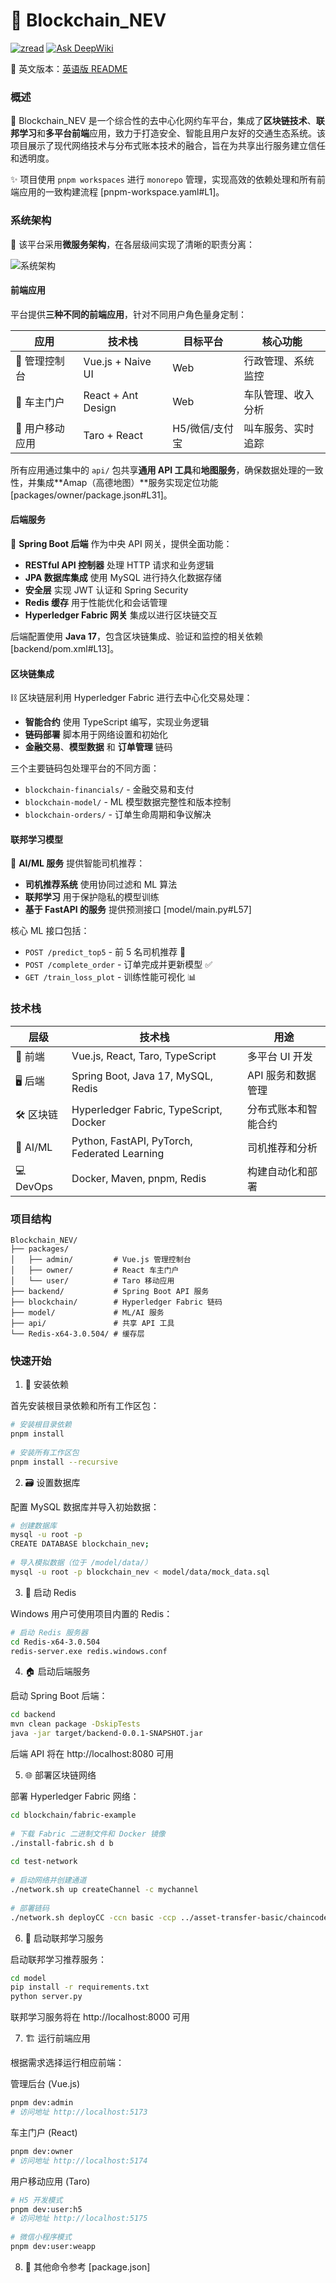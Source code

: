 # 🚀 Blockchain_NEV

[![zread](https://img.shields.io/badge/Ask_Zread-_.svg?style=flat&color=00b0aa&labelColor=000000&logo=data%3Aimage%2Fsvg%2Bxml%3Bbase64%2CPHN2ZyB3aWR0aD0iMTYiIGhlaWdodD0iMTYiIHZpZXdCb3g9IjAgMCAxNiAxNiIgZmlsbD0ibm9uZSIgeG1sbnM9Imh0dHA6Ly93d3cudzMub3JnLzIwMDAvc3ZnIj4KPHBhdGggZD0iTTQuOTYxNTYgMS42MDAxSDIuMjQxNTZDMS44ODgxIDEuNjAwMSAxLjYwMTU2IDEuODg2NjQgMS42MDE1NiAyLjI0MDFWNC45NjAxQzEuNjAxNTYgNS4zMTM1NiAxLjg4ODEgNS42MDAxIDIuMjQxNTYgNS42MDAxSDQuOTYxNTZDNS4zMTUwMiA1LjYwMDEgNS42MDE1NiA1LjMxMzU2IDUuNjAxNTYgNC45NjAxVjIuMjQwMUM1LjYwMTU2IDEuODg2NjQgNS4zMTUwMiAxLjYwMDEgNC45NjE1NiAxLjYwMDFaIiBmaWxsPSIjZmZmIi8%2BCjxwYXRoIGQ9Ik00Ljk2MTU2IDEwLjM5OTlIMi4yNDE1NkMxLjg4ODEgMTAuMzk5OSAxLjYwMTU2IDEwLjY4NjQgMS42MDE1NiAxMS4wMzk5VjEzLjc1OTlDMS42MDE1NiAxNC4xMTM0IDEuODg4MSAxNC4zOTk5IDIuMjQxNTYgMTQuMzk5OUg0Ljk2MTU2QzUuMzE1MDIgMTQuMzk5OSA1LjYwMTU2IDE0LjExMzQgNS42MDE1NiAxMy43NTk5VjExLjAzOTlDNS42MDE1NiAxMC42ODY0IDUuMzE1MDIgMTAuMzk5OSA0Ljk2MTU2IDEwLjM5OTlaIiBmaWxsPSIjZmZmIi8%2BCjxwYXRoIGQ9Ik0xMy43NTg0IDEuNjAwMUgxMS4wMzg0QzEwLjY4NSAxLjYwMDEgMTAuMzk4NCAxLjg4NjY0IDEwLjM5ODQgMi4yNDAxVjQuOTYwMUMxMC4zOTg0IDUuMzEzNTYgMTAuNjg1IDUuNjAwMSAxMS4wMzg0IDUuNjAwMUgxMy43NTg0QzE0LjExMTkgNS42MDAxIDE0LjM5ODQgNS4zMTM1NiAxNC4zOTg0IDQuOTYwMVYyLjI0MDFDMTQuMzk4NCAxLjg4NjY0IDE0LjExMTkgMS42MDAxIDEzLjc1ODQgMS42MDAxWiIgZmlsbD0iI2ZmZiIvPgo8cGF0aCBkPSJNNCAxMkwxMiA0TDQgMTJaIiBmaWxsPSIjZmZmIi8%2BCjxwYXRoIGQ9Ik00IDEyTDEyIDQiIHN0cm9rZT0iI2ZmZiIgc3Ryb2tlLXdpZHRoPSIxLjUiIHN0cm9rZS1saW5lY2FwPSJyb3VuZCIvPgo8L3N2Zz4K&logoColor=ffffff)](https://zread.ai/SoftGhostGU/Blockchain_NEV) [![Ask DeepWiki](https://deepwiki.com/badge.svg)](https://deepwiki.com/SoftGhostGU/Blockchain_NEV)

📖 英文版本：[英语版 README](README.en.md)

### 概述

🚏 Blockchain_NEV 是一个综合性的去中心化网约车平台，集成了**区块链技术**、**联邦学习**和**多平台前端**应用，致力于打造安全、智能且用户友好的交通生态系统。该项目展示了现代网络技术与分布式账本技术的融合，旨在为共享出行服务建立信任和透明度。

✨ 项目使用 `pnpm workspaces` 进行 `monorepo` 管理，实现高效的依赖处理和所有前端应用的一致构建流程 [pnpm-workspace.yaml#L1]。

### 系统架构

🎉 该平台采用**微服务架构**，在各层级间实现了清晰的职责分离：


![系统架构](./README_IMG/project_construction.png)


#### 前端应用

平台提供**三种不同的前端应用**，针对不同用户角色量身定制：

| 应用       | 技术栈                 | 目标平台       | 核心功能                     |
|------------|------------------------|--------------|----------------------------|
| 🔁 管理控制台 | Vue.js + Naive UI      | Web          | 行政管理、系统监控           |
| 🚗 车主门户   | React + Ant Design     | Web          | 车队管理、收入分析           |
| 📱 用户移动应用 | Taro + React           | H5/微信/支付宝 | 叫车服务、实时追踪           |

所有应用通过集中的 `api/` 包共享**通用 API 工具**和**地图服务**，确保数据处理的一致性，并集成**Amap（高德地图）**服务实现定位功能 [packages/owner/package.json#L31]。

#### 后端服务

🧠 **Spring Boot 后端** 作为中央 API 网关，提供全面功能：

- **RESTful API 控制器** 处理 HTTP 请求和业务逻辑
- **JPA 数据库集成** 使用 MySQL 进行持久化数据存储
- **安全层** 实现 JWT 认证和 Spring Security
- **Redis 缓存** 用于性能优化和会话管理
- **Hyperledger Fabric 网关** 集成以进行区块链交互

后端配置使用 **Java 17**，包含区块链集成、验证和监控的相关依赖 [backend/pom.xml#L13]。

#### 区块链集成

⛓️ 区块链层利用 Hyperledger Fabric 进行去中心化交易处理：

- **智能合约** 使用 TypeScript 编写，实现业务逻辑
- **链码部署** 脚本用于网络设置和初始化
- **金融交易**、**模型数据** 和 **订单管理** 链码

三个主要链码包处理平台的不同方面：

- `blockchain-financials/` - 金融交易和支付
- `blockchain-model/` - ML 模型数据完整性和版本控制
- `blockchain-orders/` - 订单生命周期和争议解决

#### 联邦学习模型

🧠 **AI/ML 服务** 提供智能司机推荐：

- **司机推荐系统** 使用协同过滤和 ML 算法
- **联邦学习** 用于保护隐私的模型训练
- **基于 FastAPI 的服务** 提供预测接口 [model/main.py#L57]

核心 ML 接口包括：

- `POST /predict_top5` - 前 5 名司机推荐 🎯
- `POST /complete_order` - 订单完成并更新模型 ✅
- `GET /train_loss_plot` - 训练性能可视化 📊

### 技术栈

| 层级     | 技术栈                                               | 用途                     |
|----------|------------------------------------------------------|--------------------------|
| 🧱 前端      | Vue.js, React, Taro, TypeScript                      | 多平台 UI 开发           |
| 🖥️ 后端      | Spring Boot, Java 17, MySQL, Redis                    | API 服务和数据管理       |
| 🛠️ 区块链    | Hyperledger Fabric, TypeScript, Docker               | 分布式账本和智能合约     |
| 🤖 AI/ML     | Python, FastAPI, PyTorch, Federated Learning         | 司机推荐和分析           |
| 💻 DevOps    | Docker, Maven, pnpm, Redis                           | 构建自动化和部署         |

### 项目结构

```text
Blockchain_NEV/
├── packages/           
│   ├── admin/         # Vue.js 管理控制台
│   ├── owner/         # React 车主门户
│   └── user/          # Taro 移动应用
├── backend/           # Spring Boot API 服务
├── blockchain/        # Hyperledger Fabric 链码
├── model/             # ML/AI 服务
├── api/               # 共享 API 工具
└── Redis-x64-3.0.504/ # 缓存层
```

### 快速开始

1. 💾 安装依赖

首先安装根目录依赖和所有工作区包：

```bash
# 安装根目录依赖
pnpm install
 
# 安装所有工作区包
pnpm install --recursive
```
2. 🗃️ 设置数据库

配置 MySQL 数据库并导入初始数据：

```bash
# 创建数据库
mysql -u root -p
CREATE DATABASE blockchain_nev;
 
# 导入模拟数据（位于 /model/data/）
mysql -u root -p blockchain_nev < model/data/mock_data.sql
```

3. 🔐 启动 Redis

Windows 用户可使用项目内置的 Redis：

```bash
# 启动 Redis 服务器
cd Redis-x64-3.0.504
redis-server.exe redis.windows.conf
```

4. 🏠 启动后端服务

启动 Spring Boot 后端：

```bash
cd backend
mvn clean package -DskipTests
java -jar target/backend-0.0.1-SNAPSHOT.jar
```

后端 API 将在 http://localhost:8080 可用

5. 🌐 部署区块链网络

部署 Hyperledger Fabric 网络：

```bash
cd blockchain/fabric-example
 
# 下载 Fabric 二进制文件和 Docker 镜像
./install-fabric.sh d b
 
cd test-network
 
# 启动网络并创建通道
./network.sh up createChannel -c mychannel
 
# 部署链码
./network.sh deployCC -ccn basic -ccp ../asset-transfer-basic/chaincodes/chaincode-typescript/ -ccl typescript
```

6. 🧠 启动联邦学习服务

启动联邦学习推荐服务：

```bash
cd model
pip install -r requirements.txt
python server.py
```

联邦学习服务将在 http://localhost:8000 可用

7. 🏗️ 运行前端应用

根据需求选择运行相应前端：

管理后台 (Vue.js)

```bash
pnpm dev:admin
# 访问地址 http://localhost:5173
```

车主门户 (React)

```bash
pnpm dev:owner
# 访问地址 http://localhost:5174
```

用户移动应用 (Taro)

```bash
# H5 开发模式
pnpm dev:user:h5
# 访问地址 http://localhost:5175
 
# 微信小程序模式
pnpm dev:user:weapp
```

8. 🔬 其他命令参考 [package.json]
